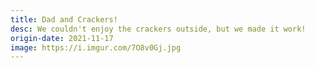 ```yaml
---
title: Dad and Crackers!
desc: We couldn't enjoy the crackers outside, but we made it work!
origin-date: 2021-11-17
image: https://i.imgur.com/7O8v0Gj.jpg
---
```


